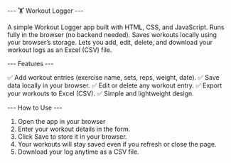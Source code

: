 ---  🏋️ Workout Logger ---  

A simple Workout Logger app built with HTML, CSS, and JavaScript.
Runs fully in the browser (no backend needed).
Saves workouts locally using your browser’s storage.
Lets you add, edit, delete, and download your workout logs as an Excel (CSV) file.

--- Features --- 

✅ Add workout entries (exercise name, sets, reps, weight, date).
✅ Save data locally in your browser.
✅ Edit or delete any workout entry.
✅ Export your workouts to Excel (CSV).
✅ Simple and lightweight design.

--- How to Use --- 

1. Open the app in your browser 
2. Enter your workout details in the form.
3. Click Save to store it in your browser.
4. Your workouts will stay saved even if you refresh or close the page.
5. Download your log anytime as a CSV file.
